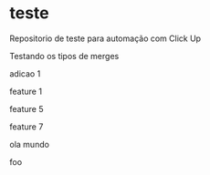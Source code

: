 # teste

Repositorio de teste para automação com Click Up

Testando os tipos de merges

adicao 1

feature 1

feature 5

feature 7

ola mundo

foo
